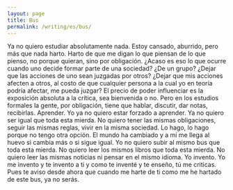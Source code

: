 ```yaml
---
layout: page
title: Bus
permalink: /writing/es/bus/
---
```


Ya no quiero estudiar absolutamente nada. Estoy cansado, aburrido, pero más que
nada harto. Harto de que me digan lo que piensan de lo que pienso, no porque
quieran, sino por obligación. ¿Acaso es eso lo que ocurre cuando uno decide
formar parte de una sociedad? ¿De un grupo? ¿Dejar que las acciones de uno
sean juzgadas por otros? ¿Dejar que mis acciones afecten a otros, al costo de
que cualquier persona a la cual yo en teoría podría afectar, me pueda juzgar?
El precio de poder influenciar es la exposición absoluta a la crítica, sea
bienvenida o no. Pero en los estudios formales la gente, por obligación,
tiene que hablar, discutir, dar notas, recibirlas. Aprender. Yo ya no quiero
estar forzado a aprender. Ya no quiero ser igual que toda esta mierda. No
quiero tener las mismas obligaciones, seguir las mismas reglas, vivir en la
misma sociedad. Lo hago, lo hago porque no tengo otra opción. El mundo ha
cambiado y a mí me llega al huevo si cambia más o si sigue igual. Yo no
quiero subir al mismo bus que toda esta mierda. No quiero leer los mismos
libros que toda esta mierda. No quiero leer las mismas noticias ni pensar en
el mismo idioma. Yo invento. Yo me invento y te invento a ti y como te
inventé y te enseño, tú me criticas. Pues te aviso desde ahora que cuando me
harte de ti como me he hartado de este bus, ya no serás.
